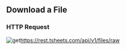 ## Download a File

### HTTP Request

<img src="../../images/get.png" alt="get"/><api>https://rest.tsheets.com/api/v1/files/raw</api>

